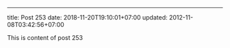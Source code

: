 ---
title: Post 253
date: 2018-11-20T19:10:01+07:00
updated: 2012-11-08T03:42:56+07:00

This is content of post 253